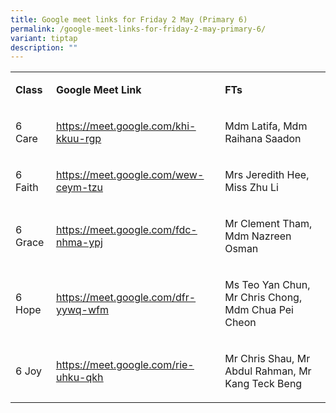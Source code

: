 ```yaml
---
title: Google meet links for Friday 2 May (Primary 6)
permalink: /google-meet-links-for-friday-2-may-primary-6/
variant: tiptap
description: ""
---
```

<table style="minWidth: 75px">
<colgroup>
<col>
<col>
<col>
</colgroup>
<tbody>
<tr>
<td rowspan="1" colspan="1">
<p><strong>Class</strong>
</p>
</td>
<td rowspan="1" colspan="1">
<p><strong>Google Meet Link</strong>
</p>
</td>
<td rowspan="1" colspan="1">
<p><strong>FTs</strong>
</p>
</td>
</tr>
<tr>
<td rowspan="1" colspan="1">
<p>6 Care</p>
</td>
<td rowspan="1" colspan="1">
<p><a href="https://meet.google.com/khi-kkuu-rgp" rel="noopener noreferrer nofollow" target="_blank"><u>https://meet.google.com/khi-kkuu-rgp</u></a>
</p>
</td>
<td rowspan="1" colspan="1">
<p>Mdm Latifa, Mdm Raihana Saadon</p>
</td>
</tr>
<tr>
<td rowspan="1" colspan="1">
<p>6 Faith</p>
</td>
<td rowspan="1" colspan="1">
<p><a href="https://meet.google.com/khi-kkuu-rgp" rel="noopener noreferrer nofollow" target="_blank"><u>https://meet.google.com/wew-ceym-tzu</u></a>
</p>
</td>
<td rowspan="1" colspan="1">
<p>Mrs Jeredith Hee, Miss Zhu Li</p>
</td>
</tr>
<tr>
<td rowspan="1" colspan="1">
<p>6 Grace</p>
</td>
<td rowspan="1" colspan="1">
<p><a href="https://meet.google.com/khi-kkuu-rgp" rel="noopener noreferrer nofollow" target="_blank"><u>https://meet.google.com/fdc-nhma-ypj</u></a>
</p>
</td>
<td rowspan="1" colspan="1">
<p>Mr Clement Tham, Mdm Nazreen Osman</p>
</td>
</tr>
<tr>
<td rowspan="1" colspan="1">
<p>6 Hope</p>
</td>
<td rowspan="1" colspan="1">
<p><a href="https://meet.google.com/khi-kkuu-rgp" rel="noopener noreferrer nofollow" target="_blank"><u>https://meet.google.com/dfr-yywq-wfm</u></a>
</p>
</td>
<td rowspan="1" colspan="1">
<p>Ms Teo Yan Chun, Mr Chris Chong, Mdm Chua Pei Cheon</p>
</td>
</tr>
<tr>
<td rowspan="1" colspan="1">
<p>6 Joy</p>
</td>
<td rowspan="1" colspan="1">
<p><a href="https://meet.google.com/khi-kkuu-rgp" rel="noopener noreferrer nofollow" target="_blank"><u>https://meet.google.com/rie-uhku-qkh</u></a>
</p>
</td>
<td rowspan="1" colspan="1">
<p>Mr Chris Shau, Mr Abdul Rahman, Mr Kang Teck Beng</p>
</td>
</tr>
</tbody>
</table>
<p></p>